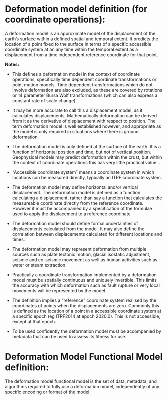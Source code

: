 # Deformation model definition (for coordinate operations):

A deformation model is an approximate model of the displacement of the earth’s surface within a defined spatial and temporal extent.  It predicts the location of a point fixed to the surface  in terms of a specific accessible coordinate system at an any time within the temporal extent as a displacement from a time independent reference coordinate for that point.  

__Notes:__

* This defines a deformation model in the context of coordinate operations, specifically time dependent coordinate transformations or point motion models.  Time dependent transformations which do not involve deformation are also excluded, as these are covered by rotations or 14 parameter Bursa Wolf transformations (which can also express a constant rate of scale change)

* It may be more accurate to call this a displacement model, as it calculates displacements.  Mathematically deformation can be derived from it as the derivative of displacement with respect to position. The term deformation model is well established however, and appropriate as the model is only required in situations where there is ground deformation.

* The deformation model is only defined at the surface of the earth.  It is a function of horizontal position and time, but not of vertical position.  Geophysical models may predict deformation within the crust, but within the context of coordinate operations this has very little practical value.
.  
* “Accessible coordinate system” means a coordinate system in which locations can be measured directly, typically an ITRF coordinate system.  

* The deformation model may define horizontal and/or vertical displacement.  The deformation model is defined as a function calculating a displacement, rather than say a function that calculates the measureable coordinate directly from the reference coordinate.  However it must be accompanied by a specification of the formulae used to apply the displacement to a reference coordinate

* The deformation model should define formal uncertainties of displacements calculated from the model.  It may also define the correlation between displacements calculated for different locations and times. 

* The deformation model may represent deformation from multiple sources such as plate tectonic motion, glacial isostatic adjustment, seismic and co-seismic movement as well as human activities such as water or steam extraction.

* Practically a coordinate transformation implemented by a deformation model must be spatially continuous and uniquely invertible.  This limits the accuracy with which deformation such as fault rupture or very local movements will be represented by the model.

* The definition implies a “reference” coordinate system realised by the coordinates of points when the displacements are zero.  Commonly this is defined as the location of a point in a accessible coordinate system at a specific epoch (eg ITRF2014 at epoch 2020.0).  This is not accessible, except at that epoch.

* To be used confidently the deformation model must be accompanied by metadata that can be used to assess its fitness for use.  


# Deformation Model Functional Model definition:  

The deformation model functional model is the set of data, metadata, and algorithms required to fully use a deformation model, independently of any specific encoding or format of the model.
